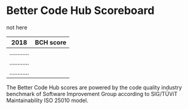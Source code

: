 # Better Code Hub Scoreboard

not here

| 2018        | BCH score |          
| ------------- |:-------------:| 
| ............   | |  
| ............   | | 
| ............   | |



The Better Code Hub scores are powered by the code quality industry benchmark of Software Improvement Group according to SIG/TÜViT Maintainability ISO 25010 model.

